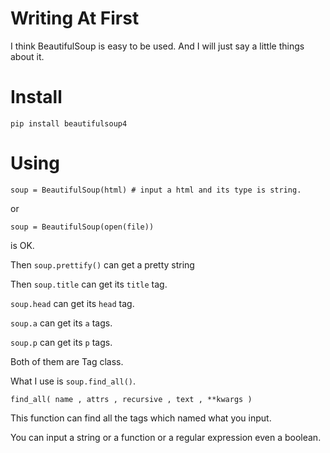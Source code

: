 # Writing At First
I think BeautifulSoup is easy to be used. And I will just say a little things about it.
# Install
```
pip install beautifulsoup4
```
# Using
```
soup = BeautifulSoup(html) # input a html and its type is string.
```
or
```
soup = BeautifulSoup(open(file))
```
is OK.

Then `soup.prettify()` can get a pretty string

Then `soup.title` can get its `title` tag.

`soup.head` can get its `head` tag.

`soup.a` can get its `a` tags.

`soup.p` can get its `p` tags.

Both of them are Tag class.

What I use is `soup.find_all()`.

```
find_all( name , attrs , recursive , text , **kwargs )
```
This function can find all the tags which named what you input.

You can input a string or a function or a regular expression even a boolean.
